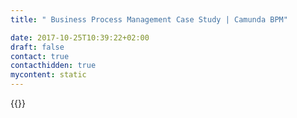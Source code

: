 ```yaml
---
title: " Business Process Management Case Study | Camunda BPM"

date: 2017-10-25T10:39:22+02:00
draft: false
contact: true
contacthidden: true
mycontent: static
---
```

{{<case-study-single
company="Alphabet International"
companydescription=""
customerquote=""
teaser=""
usecase=""
videolink=""
logo="//images.ctfassets.net/vpidbgnakfvf/19YSIjOuZKBdWHnXdw6dNp/2a6f0bab9dc9fdfe71c2166d661faa27/Alphabet_Logo_M_sRGB.JPG"
pdf=""
thumbnail="">}}